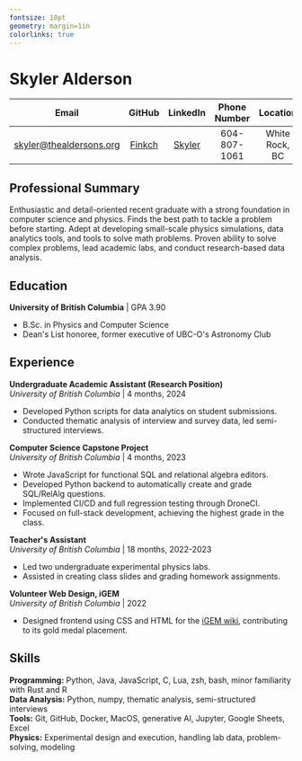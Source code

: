 ```yaml
---
fontsize: 10pt
geometry: margin=1in
colorlinks: true
---
```



# Skyler Alderson

| Email                                                     | GitHub                              | LinkedIn                                                         | Phone Number       | Location
|:---------------------------:                              | :----------:                        | :------------:                                                   | :----------------: | :------------------:
| [skyler@thealdersons.org](mailto:skyler@thealdersons.org) | [Finkch](https://github.com/Finkch) | [Skyler](https://www.linkedin.com/in/skyler-alderson-b91a2a30b/) | 604-807-1061       | White Rock, BC


## Professional Summary

Enthusiastic and detail-oriented recent graduate with a strong foundation in computer science and physics. Finds the best path to tackle a problem before starting. Adept at developing small-scale physics simulations, data analytics tools, and tools to solve math problems. Proven ability to solve complex problems, lead academic labs, and conduct research-based data analysis.


## Education

**University of British Columbia** | GPA 3.90
- B.Sc. in Physics and Computer Science
- Dean's List honoree, former executive of UBC-O's Astronomy Club


## Experience

**Undergraduate Academic Assistant (Research Position)**  
*University of British Columbia* | 4 months, 2024
- Developed Python scripts for data analytics on student submissions.
- Conducted thematic analysis of interview and survey data, led semi-structured interviews.

**Computer Science Capstone Project**  
*University of British Columbia* | 4 months, 2023
- Wrote JavaScript for functional SQL and relational algebra editors.
- Developed Python backend to automatically create and grade SQL/RelAlg questions.
- Implemented CI/CD and full regression testing through DroneCI.
- Focused on full-stack development, achieving the highest grade in the class.

**Teacher's Assistant**  
*University of British Columbia* | 18 months, 2022-2023
- Led two undergraduate experimental physics labs.
- Assisted in creating class slides and grading homework assignments.

**Volunteer Web Design, iGEM**  
*University of British Columbia* | 2022
- Designed frontend using CSS and HTML for the [iGEM wiki](https://2022.igem.wiki/ubc-okanagan/), contributing to its gold medal placement.


## Skills

**Programming:** Python, Java, JavaScript, C, Lua, zsh, bash, minor familiarity with Rust and R  
**Data Analysis:** Python, numpy, thematic analysis, semi-structured interviews  
**Tools:** Git, GitHub, Docker, MacOS, generative AI, Jupyter, Google Sheets, Excel  
**Physics:** Experimental design and execution, handling lab data, problem-solving, modeling